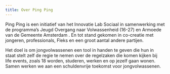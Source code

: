 ```yaml
---
title: Over Ping Ping
---
```

Ping Ping is een initiatief van het Innovatie Lab Sociaal in samenwerking met de programma’s Jeugd Overgang naar Volwassenheid (16-27) en Armoede van de Gemeente Amsterdam . En tot stand gekomen in co-creatie met jongeren, professionals, Fleks en een groot aantal andere partijen.

Het doel is om jongvolwassenen een tool in handen te geven die hun in staat stelt zelf de regie te nemen over de regelzaken die komen kijken bij life events, zoals 18 worden, studeren, werken en op jezelf gaan wonen. Samen werken we aan een schuldenvrije toekomst voor jongvolwassenen.

